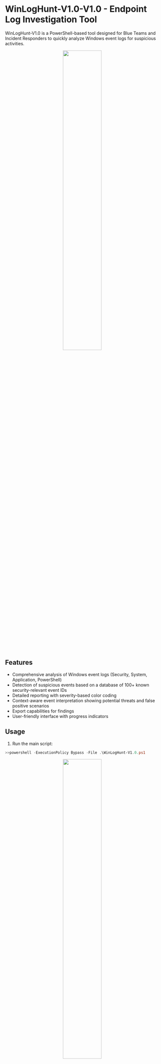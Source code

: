 # WinLogHunt-V1.0-V1.0 - Endpoint Log Investigation Tool

WinLogHunt-V1.0 is a PowerShell-based tool designed for Blue Teams and Incident Responders to quickly analyze Windows event logs for suspicious activities.

<p align="center">
    <img width="50%" src="https://i.imgur.com/F2zaE4k.jpeg"> 
</p>

## Features

- Comprehensive analysis of Windows event logs (Security, System, Application, PowerShell)
- Detection of suspicious events based on a database of 100+ known security-relevant event IDs
- Detailed reporting with severity-based color coding
- Context-aware event interpretation showing potential threats and false positive scenarios
- Export capabilities for findings
- User-friendly interface with progress indicators

## Usage

1. Run the main script:
```powershell
>>powershell -ExecutionPolicy Bypass -File .\WinLogHunt-V1.0.ps1
```
<p align="center">
    <img width="50%" src="https://i.imgur.com/VzEgtDz.png"> 
</p>

2. Choose from the options menu:
   - Start log investigation (default 24 hours)
   - Customize time range for investigation
   - Export results to CSV
   - View event database information

## Requirements

- Windows operating system
- PowerShell 5.1 or later
- Administrative privileges (to access certain event logs)

## Files

- **WinLogHunt.ps1**: Main script file
- **EventData.ps1**: Contains the database of event IDs and their security context
- **SearchFunctions.ps1**: Functions for searching various Windows event logs
- **ReportFunctions.ps1**: Functions for generating and displaying results
- **UIFunctions.ps1**: User interface components
- **EventData-Additional.ps1**: Additional event data that can be imported if needed

## Created By

Original template by Sahnoun_Oussama, enhanced with additional functionality.
